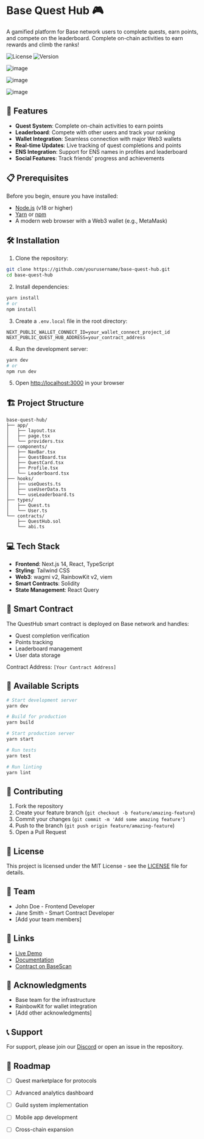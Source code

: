 # Base Quest Hub 🎮

A gamified platform for Base network users to complete quests, earn points, and compete on the leaderboard. Complete on-chain activities to earn rewards and climb the ranks!

![License](https://img.shields.io/badge/license-MIT-blue.svg)
![Version](https://img.shields.io/badge/version-1.0.0-green.svg)

![image](https://github.com/user-attachments/assets/8ac48668-f936-430b-95c4-fb4097d04e1b)

![image](https://github.com/user-attachments/assets/ab4be5b3-da95-4817-8426-f29f24faf7e0)

![image](https://github.com/user-attachments/assets/6903ebbc-9f75-429f-ba17-7a46a76b3885)




## 🚀 Features

- **Quest System**: Complete on-chain activities to earn points
- **Leaderboard**: Compete with other users and track your ranking
- **Wallet Integration**: Seamless connection with major Web3 wallets
- **Real-time Updates**: Live tracking of quest completions and points
- **ENS Integration**: Support for ENS names in profiles and leaderboard
- **Social Features**: Track friends' progress and achievements

## 📋 Prerequisites

Before you begin, ensure you have installed:
- [Node.js](https://nodejs.org/) (v18 or higher)
- [Yarn](https://yarnpkg.com/) or [npm](https://www.npmjs.com/)
- A modern web browser with a Web3 wallet (e.g., MetaMask)

## 🛠️ Installation

1. Clone the repository:
```bash
git clone https://github.com/yourusername/base-quest-hub.git
cd base-quest-hub
```

2. Install dependencies:
```bash
yarn install
# or
npm install
```

3. Create a `.env.local` file in the root directory:
```env
NEXT_PUBLIC_WALLET_CONNECT_ID=your_wallet_connect_project_id
NEXT_PUBLIC_QUEST_HUB_ADDRESS=your_contract_address
```

4. Run the development server:
```bash
yarn dev
# or
npm run dev
```

5. Open [http://localhost:3000](http://localhost:3000) in your browser

## 🏗️ Project Structure

```
base-quest-hub/
├── app/
│   ├── layout.tsx
│   ├── page.tsx
│   └── providers.tsx
├── components/
│   ├── NavBar.tsx
│   ├── QuestBoard.tsx
│   ├── QuestCard.tsx
│   ├── Profile.tsx
│   └── Leaderboard.tsx
├── hooks/
│   ├── useQuests.ts
│   ├── useUserData.ts
│   └── useLeaderboard.ts
├── types/
│   ├── Quest.ts
│   └── User.ts
└── contracts/
    ├── QuestHub.sol
    └── abi.ts
```

## 💻 Tech Stack

- **Frontend**: Next.js 14, React, TypeScript
- **Styling**: Tailwind CSS
- **Web3**: wagmi v2, RainbowKit v2, viem
- **Smart Contracts**: Solidity
- **State Management**: React Query

## 🔑 Smart Contract

The QuestHub smart contract is deployed on Base network and handles:
- Quest completion verification
- Points tracking
- Leaderboard management
- User data storage

Contract Address: `[Your Contract Address]`

## 📝 Available Scripts

```bash
# Start development server
yarn dev

# Build for production
yarn build

# Start production server
yarn start

# Run tests
yarn test

# Run linting
yarn lint
```

## 🤝 Contributing

1. Fork the repository
2. Create your feature branch (`git checkout -b feature/amazing-feature`)
3. Commit your changes (`git commit -m 'Add some amazing feature'`)
4. Push to the branch (`git push origin feature/amazing-feature`)
5. Open a Pull Request

## 📜 License

This project is licensed under the MIT License - see the [LICENSE](LICENSE) file for details.

## 👥 Team

- John Doe - Frontend Developer
- Jane Smith - Smart Contract Developer
- [Add your team members]

## 🔗 Links

- [Live Demo](https://too-quick-9kpm.vercel.app/)
- [Documentation](https://plant-octave-bc7.notion.site/Base-Quest-Hub-Gamified-On-chain-Activity-Platform-159d8b3479ac80cd86d5c09107e19864)
- [Contract on BaseScan](https://sepolia.basescan.org/address/0xA3060095F8E39e9aef5e8127115A57820993B4C0)

## 🙏 Acknowledgments

- Base team for the infrastructure
- RainbowKit for wallet integration
- [Add other acknowledgments]

## 📞 Support

For support, please join our [Discord](your-discord-link) or open an issue in the repository.

## 🚧 Roadmap

- [ ] Quest marketplace for protocols
- [ ] Advanced analytics dashboard
- [ ] Guild system implementation
- [ ] Mobile app development
- [ ] Cross-chain expansion


